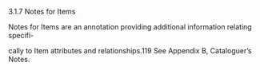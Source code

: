3.1.7 Notes for Items

Notes for Items are an annotation providing additional information relating specifi-

cally to Item attributes and relationships.119 See Appendix B, Cataloguer’s Notes.
